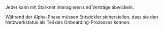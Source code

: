 Jeder kann mit Starknet interagieren und Verträge abwickeln.

Während der Alpha-Phase müssen Entwickler sicherstellen, dass sie den Netzwerkstatus als Teil des Onboarding-Prozesses kennen.
